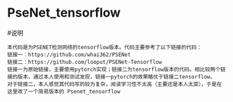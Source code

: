 # PseNet_tensorflow

#说明

    本代码是为PSENET检测网络的tensorflow版本。代码主要参考了以下链接的代码：
    链接一：https://github.com/whai362/PSENet
    链接二：https://github.com/looput/PSENet-Tensorflow
    链接一为原始链接，主要使用pytorch实现；链接二为tensorflow版本的代码。相比较两个链接的版本，通过本人使用和测试发现，链接一pytorch的效果略优于链接二tensorflow。
    对于链接二，本人感觉其代码写的较为复杂，阅读学习性不太高（主要还是本人太菜），于是在这里改了一个简易版本的 Psenet_tensorflow
